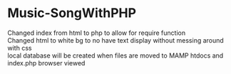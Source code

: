 # Music-SongWithPHP
Changed index from html to php to allow for require function<br />
Changed html to white bg to no have text display without messing around with css<br />
local database will be created when files are moved to MAMP htdocs and index.php browser viewed<br />
